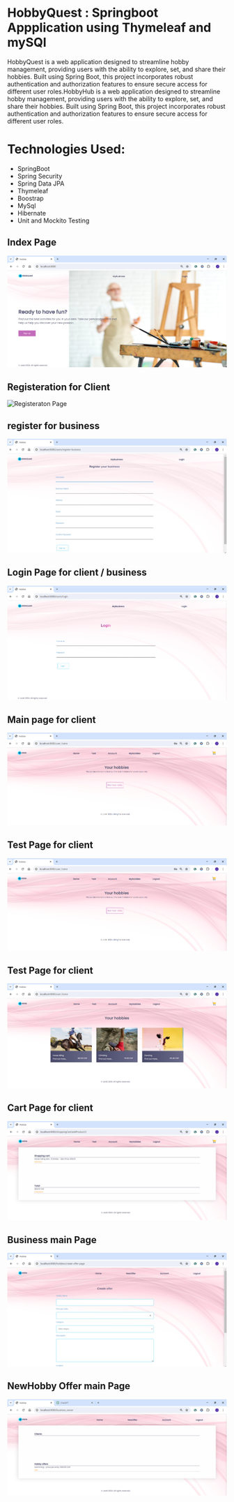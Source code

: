 # HobbyQuest : Springboot Appplication using Thymeleaf and mySQl

HobbyQuest is a web application designed to streamline hobby management, providing users with the ability to explore, set, and share their hobbies. Built using Spring Boot, this project incorporates robust authentication and authorization features to ensure secure access for different user roles.HobbyHub is a web application designed to streamline hobby management, providing users with the ability to explore, set, and share their hobbies. Built using Spring Boot, this project incorporates robust authentication and authorization features to ensure secure access for different user roles.

# Technologies Used:

- SpringBoot
- Spring Security
- Spring Data JPA
- Thymeleaf
- Boostrap
- MySql
- Hibernate
- Unit and Mockito Testing

## Index Page

![Index Page](/screenshots/main.png)

## Registeration for Client

![Registeraton Page](/screenshots/reg%20Client.png.png)

## register for business

![register Page business](/screenshots/login%20bussiness.png)

## Login Page for client / business

![Login Page client](/screenshots/login%20client.png)

## Main page for client

![Main Page for client](/screenshots/index.png)

## Test Page for client

![Test Page client](/screenshots/test.png)

## Test Page for client

![Hobbies Page client](/screenshots/hobbies.png)

## Cart Page for client

![Cart Page client](/screenshots/cart.png)

## Business main Page

![Business main Page](/screenshots/bussiness%20main.png)

## NewHobby Offer main Page

![Business main Page](/screenshots/newhobbyoffer.png)
